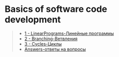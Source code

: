 # Basics of software code development
>- [1 - LinearPrograms-Линейные программы](https://github.com/bakosa90/IntroductionToJava/tree/master/BasicsOfSoftwareCodeDevelopment/src/linearProgram)
>- [2 - Branching-Ветвления](https://github.com/bakosa90/IntroductionToJava/tree/master/BasicsOfSoftwareCodeDevelopment/src/branching)
>- [3 - Cycles-Циклы](https://github.com/bakosa90/IntroductionToJava/tree/master/BasicsOfSoftwareCodeDevelopment/src/cycles)
>- [Answers-ответы на вопросы](https://github.com/bakosa90/IntroductionToJava/tree/master/BasicsOfSoftwareCodeDevelopment/src/Answers.pdf)
